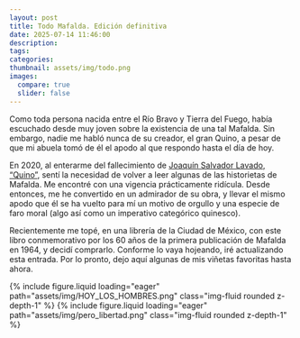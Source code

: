 ```yaml
---
layout: post
title: Todo Mafalda. Edición definitiva
date: 2025-07-14 11:46:00
description: 
tags:
categories:
thumbnail: assets/img/todo.png
images:
  compare: true
  slider: false
---
```


Como toda persona nacida entre el Río Bravo y Tierra del Fuego, había escuchado
desde muy joven sobre la existencia de una tal Mafalda. Sin embargo, nadie me
habló nunca de su creador, el gran Quino, a pesar de que mi abuela tomó de él el
apodo al que respondo hasta el día de hoy.

En 2020, al enterarme del fallecimiento de
[Joaquín Salvador Lavado, “Quino”](https://es.wikipedia.org/wiki/Quino), sentí
la necesidad de volver a leer algunas de las historietas de Mafalda. Me encontré
con una vigencia prácticamente ridícula. Desde entonces, me he convertido en un
admirador de su obra, y llevar el mismo apodo que él se ha vuelto para mí un
motivo de orgullo y una especie de faro moral (algo así como un imperativo
categórico quinesco).

Recientemente me topé, en una librería de la Ciudad de México, con este libro
conmemorativo por los 60 años de la primera publicación de Mafalda en 1964, y
decidí comprarlo. Conforme lo vaya hojeando, iré actualizando esta entrada. Por
lo pronto, dejo aquí algunas de mis viñetas favoritas hasta ahora.

<swiper-container keyboard="true" navigation="true" pagination="true" pagination-clickable="true" pagination-dynamic-bullets="true" rewind="true">
  <swiper-slide>{% include figure.liquid loading="eager" path="assets/img/HOY_LOS_HOMBRES.png" class="img-fluid rounded z-depth-1" %}</swiper-slide>
  <swiper-slide>{% include figure.liquid loading="eager" path="assets/img/pero_libertad.png" class="img-fluid rounded z-depth-1" %}</swiper-slide>
</swiper-container>
